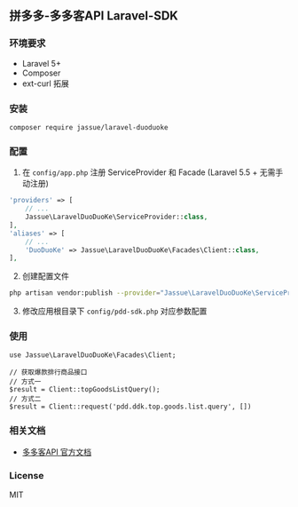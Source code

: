 ## 拼多多-多多客API Laravel-SDK

### 环境要求

- Laravel 5+
- Composer
- ext-curl 拓展

### 安装

```
composer require jassue/laravel-duoduoke
```

### 配置

1. 在 `config/app.php` 注册 ServiceProvider 和 Facade (Laravel 5.5 + 无需手动注册)

```php
'providers' => [
    // ...
    Jassue\LaravelDuoDuoKe\ServiceProvider::class,
],
'aliases' => [
    // ...
    'DuoDuoKe' => Jassue\LaravelDuoDuoKe\Facades\Client::class,
],
```

2. 创建配置文件

```bash
php artisan vendor:publish --provider="Jassue\LaravelDuoDuoKe\ServiceProvider"
```

3. 修改应用根目录下 `config/pdd-sdk.php` 对应参数配置

### 使用

```
use Jassue\LaravelDuoDuoKe\Facades\Client;

// 获取爆款排行商品接口
// 方式一
$result = Client::topGoodsListQuery();
// 方式二
$result = Client::request('pdd.ddk.top.goods.list.query', [])
```

### 相关文档

- [多多客API 官方文档](https://open.pinduoduo.com/application/document/api?id=pdd.ddk.cms.prom.url.generate)

### License
MIT

